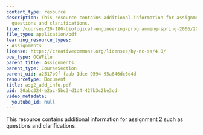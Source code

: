 ```yaml
---
content_type: resource
description: This resource contains additional information for assignment 2 such as
  questions and clarifications.
file: /courses/20-180-biological-engineering-programming-spring-2006/20abc324e2ac5bc3d1d4427b3c2be3cd_asg2_add_info.pdf
file_type: application/pdf
learning_resource_types:
- Assignments
license: https://creativecommons.org/licenses/by-nc-sa/4.0/
ocw_type: OCWFile
parent_title: Assignments
parent_type: CourseSection
parent_uid: a2517b9f-faab-1dce-9594-95a646dc6d4d
resourcetype: Document
title: asg2_add_info.pdf
uid: 20abc324-e2ac-5bc3-d1d4-427b3c2be3cd
video_metadata:
  youtube_id: null
---
```

This resource contains additional information for assignment 2 such as questions and clarifications.